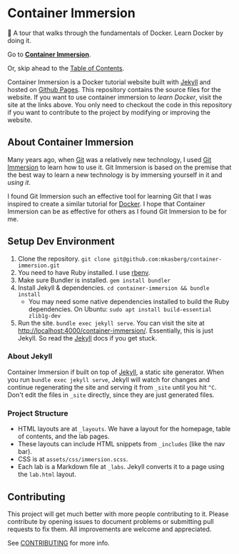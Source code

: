 # Container Immersion
🐳 A tour that walks through the fundamentals of Docker. Learn Docker by doing
it.

Go to [**Container Immersion**](https://mkasberg.github.io/container-immersion).

Or, skip ahead to the [Table of
Contents](https://mkasberg.github.io/container-immersion/toc.html).

Container Immersion is a Docker tutorial website built with
[Jekyll](http://jekyllrb.com/) and hosted on [Github Pages](https://pages.github.com/). This
repository contains the source files for the website. If you want to use
container immersion to _learn Docker_, visit the site at the links above. You only
need to checkout the code in this repository if you want to contribute to the
project by modifying or improving the website.

## About Container Immersion

Many years ago, when [Git](https://git-scm.com/) was a relatively new
technology, I used [Git Immersion](http://gitimmersion.com/) to learn how to use
it. Git Immersion is based on the premise that the best way to learn a new
technology is by immersing yourself in it and *using it*.

I found Git Immersion such an effective tool for learning Git that I was
inspired to create a similar tutorial for [Docker](https://www.docker.com/). I
hope that Container Immersion can be as effective for others as I found Git
Immersion to be for me.

## Setup Dev Environment

 1. Clone the repository.
    `git clone git@github.com:mkasberg/container-immersion.git`
 2. You need to have Ruby installed. I use
    [rbenv](https://github.com/rbenv/rbenv).
 3. Make sure Bundler is installed. `gem install bundler`
 4. Install Jekyll & dependencies. `cd container-immersion && bundle install`
    - You may need some native dependencies installed to build the Ruby
      dependencies. On Ubuntu: `sudo apt install build-essential zlib1g-dev`
 5. Run the site. `bundle exec jekyll serve`. You can visit the site at
    [http://localhost:4000/container-immersion/](http://localhost:4000/container-immersion/).
    Essentially, this is just Jekyll. So read the [Jekyll](http://jekyllrb.com/)
    docs if you get stuck.

### About Jekyll

Container Immersion if built on top of [Jekyll](http://jekyllrb.com), a static
site generator. When you run `bundle exec jekyll serve`, Jekyll will watch for
changes and continue regenerating the site and serving it from `_site` until you
hit `^C`. Don't edit the files in `_site` directly, since they are just
generated files.

### Project Structure

 - HTML layouts are at `_layouts`. We have a layout for the homepage, table of
   contents, and the lab pages.
 - These layouts can include HTML snippets from `_includes` (like the nav bar).
 - CSS is at `assets/css/immersion.scss`.
 - Each lab is a Markdown file at `_labs`. Jekyll converts it to a page using
   the `lab.html` layout.

## Contributing

This project will get much better with more people contributing to it. Please
contribute by opening issues to document problems or submitting pull requests to
fix them. All improvements are welcome and appreciated.

See [CONTRIBUTING](CONTRIBUTING.md) for more info.

